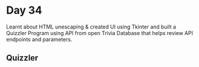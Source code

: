 # Day 34

Learnt about HTML unescaping & created UI using Tkinter and built a Quizzler Program using API from open Trivia Database that helps review API endpoints and parameters.

## Quizzler


